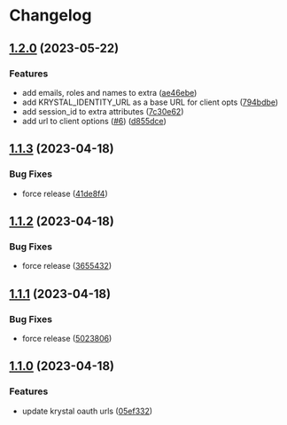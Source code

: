 # Changelog

## [1.2.0](https://github.com/krystal/omniauth-krystal/compare/v1.1.3...v1.2.0) (2023-05-22)


### Features

* add emails, roles and names to extra ([ae46ebe](https://github.com/krystal/omniauth-krystal/commit/ae46ebe777dd81d967151ad03cc2bec37c0aa889))
* add KRYSTAL_IDENTITY_URL as a base URL for client opts ([794bdbe](https://github.com/krystal/omniauth-krystal/commit/794bdbe78de4594fd5ad8ef63bb5fb18986b9a20))
* add session_id to extra attributes ([7c30e62](https://github.com/krystal/omniauth-krystal/commit/7c30e626e82d0377daab3589ae62d27442e0b412))
* add url to client options ([#6](https://github.com/krystal/omniauth-krystal/issues/6)) ([d855dce](https://github.com/krystal/omniauth-krystal/commit/d855dce16ef9629f2fb9e19ac5999b9b1f400510))

## [1.1.3](https://github.com/krystal/omniauth-krystal/compare/v1.1.2...v1.1.3) (2023-04-18)


### Bug Fixes

* force release ([41de8f4](https://github.com/krystal/omniauth-krystal/commit/41de8f4bd444c3386924f9ee47428805202e6125))

## [1.1.2](https://github.com/krystal/omniauth-krystal/compare/v1.1.1...v1.1.2) (2023-04-18)


### Bug Fixes

* force release ([3655432](https://github.com/krystal/omniauth-krystal/commit/3655432068c1f5344dd014e5059f9104e46ecb24))

## [1.1.1](https://github.com/krystal/omniauth-krystal/compare/v1.1.0...v1.1.1) (2023-04-18)


### Bug Fixes

* force release ([5023806](https://github.com/krystal/omniauth-krystal/commit/50238063353fba56c2ff9eaeaee3f100db8cca65))

## [1.1.0](https://github.com/krystal/omniauth-krystal/compare/v1.0.2...v1.1.0) (2023-04-18)


### Features

* update krystal oauth urls ([05ef332](https://github.com/krystal/omniauth-krystal/commit/05ef3323e58e6f092c7ea4950667373ed5027577))
